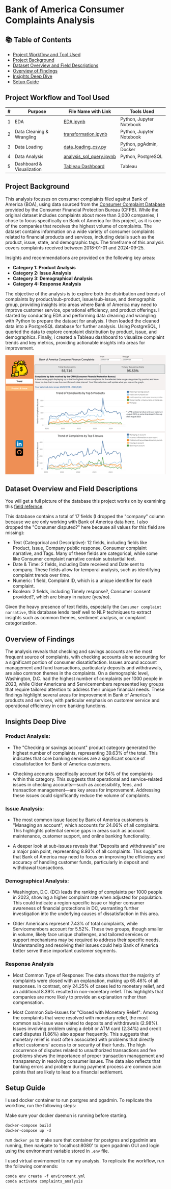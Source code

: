 # Bank of America Consumer Complaints Analysis 

## 📚 Table of Contents

- [Project Workflow and Tool Used](#project-workflow-and-tool-used)
- [Project Background](#project-background)
- [Dataset Overview and Field Descriptions](#dataset-overview-and-field-descriptions)
- [Overview of Findings](#overview-of-findings)
- [Insights Deep Dive](#insights-deep-dive)
- [Setup Guide](#setup-guide)

## Project Workflow and Tool Used

| #  | Purpose                | File Name with Link                                                                                             | Tools Used                    |
|----|------------------------|-----------------------------------------------------------------------------------------------------------------|-------------------------------|
| 1  | EDA                    | [EDA.ipynb](https://github.com/Rachel0619/US-Consumer-Finance-Complaints-Analysis/blob/main/notebook/EDA.ipynb)        | Python, Jupyter Notebook       |
| 2  | Data Cleaning & Wrangling | [transformation.ipynb](https://github.com/Rachel0619/US-Consumer-Finance-Complaints-Analysis/blob/main/notebook/transformation.ipynb) | Python, Jupyter Notebook       |
| 3  | Data Loading            | [data_loading_csv.py](https://github.com/Rachel0619/US-Consumer-Finance-Complaints-Analysis/blob/main/src/data_loading_csv.py) | Python, pgAdmin, Docker    |
| 4  | Data Analysis           | [analysis_sql_query.ipynb](https://github.com/Rachel0619/US-Consumer-Finance-Complaints-Analysis/blob/main/notebook/analysis_sql_query.ipynb) | Python, PostgreSQL       |
| 5  | Dashboard & Visualization| [Tableau Dashboard](https://public.tableau.com/app/profile/rachel.li3670/viz/consumerfinancecomplaints/Trend) | Tableau                        |

## Project Background 

This analysis focuses on consumer complaints filed against Bank of America (BOA), using data sourced from the [Consumer Complaint Database](https://www.consumerfinance.gov/data-research/consumer-complaints/) provided by the Consumer Financial Protection Bureau (CFPB). While the original dataset includes complaints about more than 3,000 companies, I chose to focus specifically on Bank of America for this project, as it is one of the companies that receives the highest volume of complaints. The dataset contains information on a wide variety of consumer complaints related to financial products and services, including details such as the product, issue, state, and demographic tags. The timeframe of this analysis covers complaints received between 2018-01-01 and 2024-09-25.

Insights and recommendations are provided on the following key areas:

- **Category 1: Product Analysis**
- **Category 2: Issue Analysis**
- **Category 3: Demographical Analysis** 
- **Category 4: Response Analysis** 

The objective of the analysis is to explore both the distribution and trends of complaints by product/sub-product, issue/sub-issue, and demographic group, providing insights into areas where Bank of America may need to improve customer service, operational efficiency, and product offerings. I started by conducting EDA and performing data cleaning and wrangling with Python to prepare the dataset for analysis. I then loaded the cleaned data into a PostgreSQL database for further analysis. Using PostgreSQL, I queried the data to explore complaint distribution by product, issue, and demographics. Finally, i created a Tableau dashboard to visualize complaint trends and key metrics, providing actionable insights into areas for improvement.

![Screenshot of the dashboard](img/dashboard.png)

## Dataset Overview and Field Descriptions

You will get a full picture of the database this project works on by examining this [field refernce](https://cfpb.github.io/api/ccdb/fields.html). 

This database contains a total of 17 fields (I dropped the "company" column because we are only working with Bank of America data here. I also dropped the "Consumer disputed?" here because all values for this field are missing):

- Text (Categorical and Descriptive): 12 fields, including fields like Product, Issue, Company public response, Consumer complaint narrative, and Tags. Many of these fields are categorical, while some like Consumer complaint narrative contain substantial text. 
- Date & Time: 2 fields, including Date received and Date sent to company. These fields allow for temporal analysis, such as identifying complaint trends over time.
- Numeric: 1 field, Complaint ID, which is a unique identifier for each complaint.
- Boolean: 2 fields, including Timely response?, Consumer consent provided?, which are binary in nature (yes/no). 

Given the heavy presence of text fields, especially the `Consumer complaint narrative`, this database lends itself well to NLP techniques to extract insights such as common themes, sentiment analysis, or complaint categorization. 

## Overview of Findings

The analysis reveals that checking and savings accounts are the most frequent source of complaints, with checking accounts alone accounting for a significant portion of consumer dissatisfaction. Issues around account management and fund transactions, particularly deposits and withdrawals, are also common themes in the complaints. On a demographic level, Washington, D.C. had the highest number of complaints per 1000 people in 2023, while Older Americans and Servicemembers represented key groups that require tailored attention to address their unique financial needs. These findings highlight several areas for improvement in Bank of America's products and services, with particular emphasis on customer service and operational efficiency in core banking functions.

## Insights Deep Dive
### Product Analysis:

- The "Checking or savings account" product category generated the highest number of complaints, representing 39.63% of the total. This indicates that core banking services are a significant source of dissatisfaction for Bank of America customers.

- Checking accounts specifically account for 84% of the complaints within this category. This suggests that operational and service-related issues in checking accounts—such as accessibility, fees, and transaction management—are key areas for improvement. Addressing these issues could significantly reduce the volume of complaints.

### Issue Analysis:

- The most common issue faced by Bank of America customers is "Managing an account", which accounts for 24.06% of all complaints. This highlights potential service gaps in areas such as account maintenance, customer support, and online banking functionality.

- A deeper look at sub-issues reveals that "Deposits and withdrawals" are a major pain point, representing 8.93% of all complaints. This suggests that Bank of America may need to focus on improving the efficiency and accuracy of handling customer funds, particularly in deposit and withdrawal transactions.

### Demographical Analysis:

- Washington, D.C. (DC) leads the ranking of complaints per 1000 people in 2023, showing a higher complaint rate when adjusted for population. This could indicate a region-specific issue or higher consumer awareness of financial protections in DC, warranting further investigation into the underlying causes of dissatisfaction in this area.

- Older Americans represent 7.43% of total complaints, while Servicemembers account for 5.52%. These two groups, though smaller in volume, likely face unique challenges, and tailored services or support mechanisms may be required to address their specific needs. Understanding and resolving their issues could help Bank of America better serve these important customer segments.

### Response Analysis

- Most Common Type of Response: The data shows that the majority of complaints were closed with an explanation, making up 65.46% of all responses. In contrast, only 24.25% of cases led to monetary relief, and an additional 8.39% resulted in non-monetary relief. This highlights that companies are more likely to provide an explanation rather than compensation.

- Most Common Sub-Issues for "Closed with Monetary Relief": Among the complaints that were resolved with monetary relief, the most common sub-issue was related to deposits and withdrawals (2.98%). Issues involving problem using a debit or ATM card (2.34%) and credit card disputes (1.86%) also appear frequently. This suggests that monetary relief is most often associated with problems that directly affect customers' access to or security of their funds. The high occurrence of disputes related to unauthorized transactions and fee problems shows the importance of proper transaction management and transparency in resolving consumer issues. The data also reflects that banking errors and problem during payment process are common pain points that are likely to lead to a financial settlement.

## Setup Guide

I used docker container to run postgres and pgadmin. To replicate the workflow, run the following steps:

Make sure your docker daemon is running before starting.

```
docker-compose build
docker-compose up -d
```

run `docker ps` to make sure that container for postgres and pgadmin are running, then navigate to 'localhost:8080' to open pgadmin GUI and login using the environment variable stored in `.env` file.

I used virtual envirnoment to run my analysis. To replicate the workflow, run the following commends:

```
conda env create -f environment.yml
conda activate complaints_analysis
```
